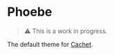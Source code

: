 # Phoebe

> :warning: This is a work in progress.

The default theme for [Cachet](https://github.com/CachetHQ/Cachet).